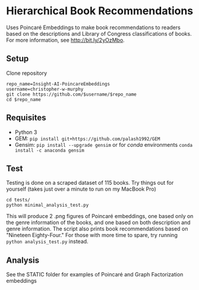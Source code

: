 # Hierarchical Book Recommendations
Uses Poincar&eacute; Embeddings to make book recommendations to readers based on the descriptions and Library of Congress classifications of books. For more information, see http://bit.ly/2yOzMbo.

## Setup
Clone repository
```
repo_name=Insight-AI-PoincareEmbeddings
username=christopher-w-murphy
git clone https://github.com/$username/$repo_name
cd $repo_name
```

## Requisites
- Python 3
- GEM: `pip install git+https://github.com/palash1992/GEM`
- Gensim: `pip install --upgrade gensim` or for *conda* environments `conda install -c anaconda gensim`

## Test
Testing is done on a scraped dataset of 115 books. Try things out for yourself (takes just over a minute to run on my MacBook Pro)
```
cd tests/
python minimal_analysis_test.py
``` 
This will produce 2 .png figures of Poincar&eacute; embeddings, one based only on the genre information of the books, and one based on both description and genre information. The script also prints book recommendations based on "Nineteen Eighty-Four." For those with more time to spare, try running `python analysis_test.py` instead.

## Analysis
See the STATIC folder for examples of Poincar&eacute; and Graph Factorization embeddings 

